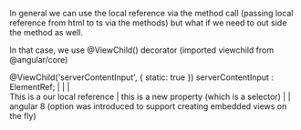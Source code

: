 In general we can use the local reference via the method call (passing local reference from html to ts via the methods) but what if we need to out side the method as well.

  
In that case, we use @ViewChild() decorator (imported viewchild from @angular/core)

@ViewChild('serverContentInput', { static: true }) serverContentInput : ElementRef;
                     |                    |                 |  
     This is a our local reference        |        this is a new property 
       (which is a selector)              |
                                          |
                                     angular 8 
        (option was introduced to support creating embedded views on the fly)     